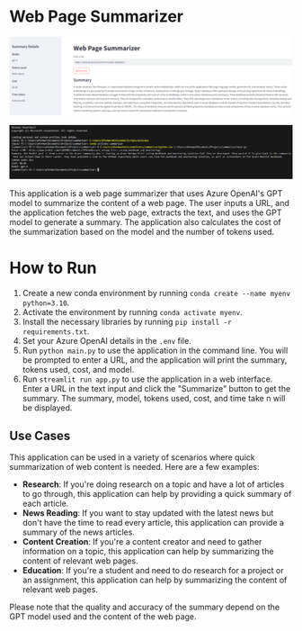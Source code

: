 # Web Page Summarizer

![App Screenshot](Images/capture1.PNG)

![App Screenshot 2](Images/capture2.PNG)

This application is a web page summarizer that uses Azure OpenAI's GPT model to summarize the content of a web page. The user inputs a URL, and the application fetches the web page, extracts the text, and uses the GPT model to generate a summary. The application also calculates the cost of the summarization based on the model and the number of tokens used.

# How to Run

1. Create a new conda environment by running `conda create --name myenv python=3.10`.
2. Activate the environment by running `conda activate myenv`.
3. Install the necessary libraries by running `pip install -r requirements.txt`.
4. Set your Azure OpenAI details in the `.env` file.
5. Run `python main.py` to use the application in the command line. You will be prompted to enter a URL, and the application will print the summary, tokens used, cost, and model.
6. Run `streamlit run app.py` to use the application in a web interface. Enter a URL in the text input and click the "Summarize" button to get the summary. The summary, model, tokens used, cost, and time take
n will be displayed.

## Use Cases

This application can be used in a variety of scenarios where quick summarization of web content is needed. Here are a few examples:

- **Research**: If you're doing research on a topic and have a lot of articles to go through, this application can help by providing a quick summary of each article.
- **News Reading**: If you want to stay updated with the latest news but don't have the time to read every article, this application can provide a summary of the news articles.
- **Content Creation**: If you're a content creator and need to gather information on a topic, this application can help by summarizing the content of relevant web pages.
- **Education**: If you're a student and need to do research for a project or an assignment, this application can help by summarizing the content of relevant web pages.

Please note that the quality and accuracy of the summary depend on the GPT model used and the content of the web page.
